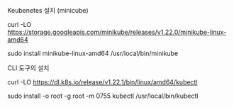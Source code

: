 

Keubenetes 설치 (minicube) 

curl -LO https://storage.googleapis.com/minikube/releases/v1.22.0/minikube-linux-amd64 

 

sudo install minikube-linux-amd64 /usr/local/bin/minikube 

 

 

CLI 도구의 설치 

curl -LO https://dl.k8s.io/release/v1.22.1/bin/linux/amd64/kubectl 

sudo install -o root -g root -m 0755 kubectl /usr/local/bin/kubectl 

 
